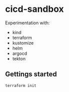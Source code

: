 # cicd-sandbox

Experimentation with:
- kind
- terraform
- kustomize
- helm
- argocd
- tekton

## Gettings started

```bash
terraform init
```
